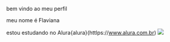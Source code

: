 bem vindo ao meu perfil

meu nome é Flaviana 

estou estudando no Alura{alura}(httlps://www.alura.com.br)
![](https://media.tenor.com/r0R0N3dI3kIAAAAM/dancing-cat-dance.gif)


